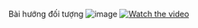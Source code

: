  Bài hướng đối tượng
![image](https://raw.githubusercontent.com/taochangbang123/bt1/master/hi%E1%BB%83n%20th%E1%BB%8B%20th%C3%B4ng%20tin%20Gv.png)
[![Watch the video](https://i.imgur.com/vKb2F1B.png)](https://youtu.be/ZLEhTWPesfI)

